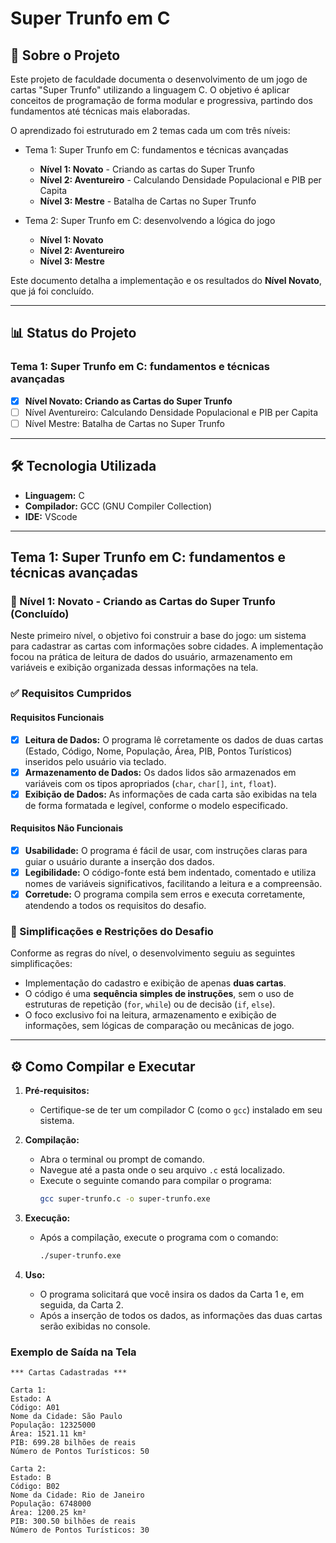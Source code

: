 # Super Trunfo em C

## 📖 Sobre o Projeto

Este projeto de faculdade documenta o desenvolvimento de um jogo de cartas "Super Trunfo" utilizando a linguagem C. O objetivo é aplicar conceitos de programação de forma modular e progressiva, partindo dos fundamentos até técnicas mais elaboradas.

O aprendizado foi estruturado em 2 temas cada um com três níveis:

* Tema 1: Super Trunfo em C: fundamentos e técnicas avançadas
  * **Nível 1: Novato** - Criando as cartas do Super Trunfo
  * **Nível 2: Aventureiro** - Calculando Densidade Populacional e PIB per Capita
  * **Nível 3: Mestre** - Batalha de Cartas no Super Trunfo

 * Tema 2: Super Trunfo em C: desenvolvendo a lógica do jogo
    * **Nível 1: Novato** 
    * **Nível 2: Aventureiro** 
    * **Nível 3: Mestre** 

Este documento detalha a implementação e os resultados do **Nível Novato**, que já foi concluído.

---

## 📊 Status do Projeto

### Tema 1: Super Trunfo em C: fundamentos e técnicas avançadas
  * [x] **Nível Novato: Criando as Cartas do Super Trunfo**
  * [ ] Nível Aventureiro: Calculando Densidade Populacional e PIB per Capita
  * [ ] Nível Mestre: Batalha de Cartas no Super Trunfo

---

## 🛠️ Tecnologia Utilizada

* **Linguagem:** C
* **Compilador:** GCC (GNU Compiler Collection)
* **IDE:** VScode

---
## Tema 1: Super Trunfo em C: fundamentos e técnicas avançadas
### 🚀 Nível 1: Novato - Criando as Cartas do Super Trunfo (Concluído)

Neste primeiro nível, o objetivo foi construir a base do jogo: um sistema para cadastrar as cartas com informações sobre cidades. A implementação focou na prática de leitura de dados do usuário, armazenamento em variáveis e exibição organizada dessas informações na tela.

### ✅ Requisitos Cumpridos

#### Requisitos Funcionais

* [x] **Leitura de Dados:** O programa lê corretamente os dados de duas cartas (Estado, Código, Nome, População, Área, PIB, Pontos Turísticos) inseridos pelo usuário via teclado.
* [x] **Armazenamento de Dados:** Os dados lidos são armazenados em variáveis com os tipos apropriados (`char`, `char[]`, `int`, `float`).
* [x] **Exibição de Dados:** As informações de cada carta são exibidas na tela de forma formatada e legível, conforme o modelo especificado.

#### Requisitos Não Funcionais

* [x] **Usabilidade:** O programa é fácil de usar, com instruções claras para guiar o usuário durante a inserção dos dados.
* [x] **Legibilidade:** O código-fonte está bem indentado, comentado e utiliza nomes de variáveis significativos, facilitando a leitura e a compreensão.
* [x] **Corretude:** O programa compila sem erros e executa corretamente, atendendo a todos os requisitos do desafio.

### 📜 Simplificações e Restrições do Desafio

Conforme as regras do nível, o desenvolvimento seguiu as seguintes simplificações:

* Implementação do cadastro e exibição de apenas **duas cartas**.
* O código é uma **sequência simples de instruções**, sem o uso de estruturas de repetição (`for`, `while`) ou de decisão (`if`, `else`).
* O foco exclusivo foi na leitura, armazenamento e exibição de informações, sem lógicas de comparação ou mecânicas de jogo.

---

## ⚙️ Como Compilar e Executar

1.  **Pré-requisitos:**
    * Certifique-se de ter um compilador C (como o `gcc`) instalado em seu sistema.

2.  **Compilação:**
    * Abra o terminal ou prompt de comando.
    * Navegue até a pasta onde o seu arquivo `.c` está localizado.
    * Execute o seguinte comando para compilar o programa:
        ```bash
        gcc super-trunfo.c -o super-trunfo.exe
        ```

3.  **Execução:**
    * Após a compilação, execute o programa com o comando:
        ```bash
        ./super-trunfo.exe
        ```

4.  **Uso:**
    * O programa solicitará que você insira os dados da Carta 1 e, em seguida, da Carta 2.
    * Após a inserção de todos os dados, as informações das duas cartas serão exibidas no console.

### Exemplo de Saída na Tela

```
*** Cartas Cadastradas ***

Carta 1: 
Estado: A
Código: A01
Nome da Cidade: São Paulo
População: 12325000
Área: 1521.11 km²
PIB: 699.28 bilhões de reais
Número de Pontos Turísticos: 50

Carta 2:
Estado: B
Código: B02
Nome da Cidade: Rio de Janeiro
População: 6748000
Área: 1200.25 km²
PIB: 300.50 bilhões de reais
Número de Pontos Turísticos: 30
```
